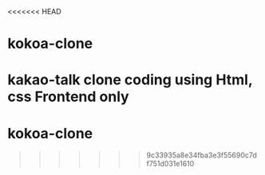 <<<<<<< HEAD
# kokoa-clone

kakao-talk clone coding using Html, css 
Frontend only
=======
# kokoa-clone
>>>>>>> 9c33935a8e34fba3e3f55690c7df751d031e1610
